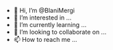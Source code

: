 - 👋 Hi, I’m @BlaniMergi
- 👀 I’m interested in ...
- 🌱 I’m currently learning ...
- 💞️ I’m looking to collaborate on ...
- 📫 How to reach me ...

<!---
BlaniMergi/BlaniMergi is a ✨ special ✨ repository because its `README.md` (this file) appears on your GitHub profile.
You can click the Preview link to take a look at your changes.
--->
